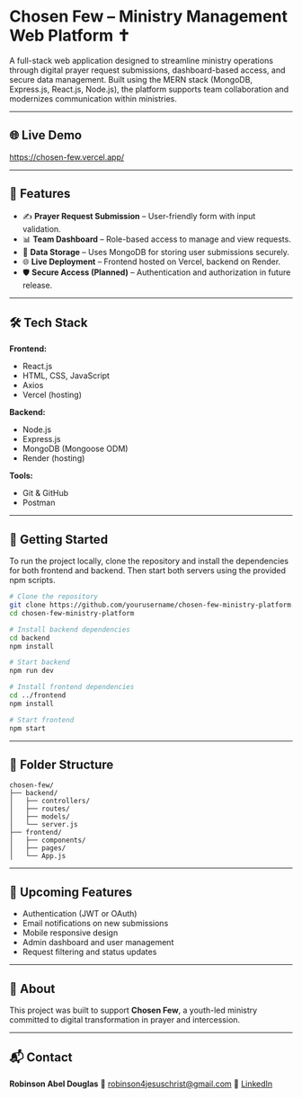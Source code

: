 # Chosen Few – Ministry Management Web Platform ✝️

A full-stack web application designed to streamline ministry operations through digital prayer request submissions, dashboard-based access, and secure data management. Built using the MERN stack (MongoDB, Express.js, React.js, Node.js), the platform supports team collaboration and modernizes communication within ministries.

---

## 🌐 Live Demo

https://chosen-few.vercel.app/

---

## 🌟 Features

- ✍️ **Prayer Request Submission** – User-friendly form with input validation.
- 📊 **Team Dashboard** – Role-based access to manage and view requests.
- 💾 **Data Storage** – Uses MongoDB for storing user submissions securely.
- 🌐 **Live Deployment** – Frontend hosted on Vercel, backend on Render.
- 🛡️ **Secure Access (Planned)** – Authentication and authorization in future release.

---

## 🛠️ Tech Stack

**Frontend:**
- React.js
- HTML, CSS, JavaScript
- Axios
- Vercel (hosting)

**Backend:**
- Node.js
- Express.js
- MongoDB (Mongoose ODM)
- Render (hosting)

**Tools:**
- Git & GitHub
- Postman

---

## 🚀 Getting Started

To run the project locally, clone the repository and install the dependencies for both frontend and backend. Then start both servers using the provided npm scripts.

```bash
# Clone the repository
git clone https://github.com/yourusername/chosen-few-ministry-platform.git
cd chosen-few-ministry-platform
````

```bash
# Install backend dependencies
cd backend
npm install

# Start backend
npm run dev
```

```bash
# Install frontend dependencies
cd ../frontend
npm install

# Start frontend
npm start
```

---

## 📁 Folder Structure

```
chosen-few/
├── backend/
│   ├── controllers/
│   ├── routes/
│   ├── models/
│   └── server.js
├── frontend/
│   ├── components/
│   ├── pages/
│   └── App.js
```

---

## 🔮 Upcoming Features

* Authentication (JWT or OAuth)
* Email notifications on new submissions
* Mobile responsive design
* Admin dashboard and user management
* Request filtering and status updates

---

## 🙌 About

This project was built to support **Chosen Few**, a youth-led ministry committed to digital transformation in prayer and intercession.

---

## 📬 Contact

**Robinson Abel Douglas**
📧 [robinson4jesuschrist@gmail.com](mailto:robinson4jesuschrist@gmail.com)
🔗 [LinkedIn](https://linkedin.com/in/robinson02072004)


